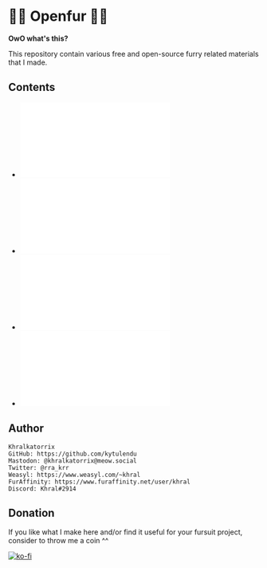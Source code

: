 🐾🐾 Openfur 🐾🐾
================

**OwO what's this?**

This repository contain various free and open-source furry related materials that I made.

Contents
--------
- ![Skull Cat fursuit head](./skullcat.md)
- ![Fursuit claw](./fursuit_claw.md)
- ![Simple fursuit LED eyes and fan schematic](./fursuit_light_and_fan.md)
- ![USB power bank powered fursuit LED eyes and PWM controlled fan schematic](./fursuit_light_fan_v2.md)

Author
------

    Khralkatorrix
    GitHub: https://github.com/kytulendu
    Mastodon: @khralkatorrix@meow.social
    Twitter: @rra_krr
    Weasyl: https://www.weasyl.com/~khral
    FurAffinity: https://www.furaffinity.net/user/khral
    Discord: Khral#2914

Donation
--------
If you like what I make here and/or find it useful for your fursuit project, consider to throw me a coin ^^

[![ko-fi](https://ko-fi.com/img/githubbutton_sm.svg)](https://ko-fi.com/khralkatorrix)
